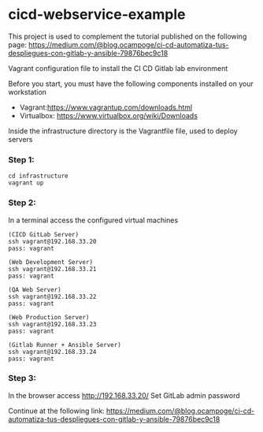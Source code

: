 # cicd-webservice-example
This project is used to complement the tutorial published on the following page: https://medium.com/@blog.ocampoge/ci-cd-automatiza-tus-despliegues-con-gitlab-y-ansible-79876bec9c18

Vagrant configuration file to install the CI CD Gitlab lab environment

Before you start, you must have the following components installed on your workstation

* Vagrant:https://www.vagrantup.com/downloads.html
* Virtualbox: https://www.virtualbox.org/wiki/Downloads

Inside the infrastructure directory is the Vagrantfile file, used to deploy servers

### Step 1:
```
cd infrastructure
vagrant up
```

### Step 2:
In a terminal access the configured virtual machines
```
(CICD GitLab Server)
ssh vagrant@192.168.33.20
pass: vagrant
```

```
(Web Development Server)
ssh vagrant@192.168.33.21
pass: vagrant
```

```
(QA Web Server)
ssh vagrant@192.168.33.22
pass: vagrant
```

```
(Web Production Server)
ssh vagrant@192.168.33.23
pass: vagrant
```

```
(Gitlab Runner + Ansible Server)
ssh vagrant@192.168.33.24
pass: vagrant
```

### Step 3:
In the browser access http://192.168.33.20/
Set GitLab admin password

Continue at the following link: https://medium.com/@blog.ocampoge/ci-cd-automatiza-tus-despliegues-con-gitlab-y-ansible-79876bec9c18
